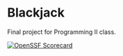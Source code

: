 # Blackjack
Final project for Programming II class.

[![OpenSSF Scorecard](https://api.securityscorecards.dev/projects/github.com/{Migue-l}/{blackjack-game}/badge)](https://securityscorecards.dev/viewer/?uri=github.com/{owner}/{repo})
